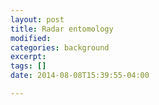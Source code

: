 ```yaml
---
layout: post
title: Radar entomology
modified:
categories: background
excerpt:
tags: []
date: 2014-08-08T15:39:55-04:00

---
```




